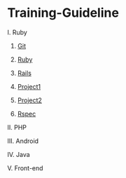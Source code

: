 # Training-Guideline

I. Ruby
1. [Git](https://#)

2. [Ruby](https://#)

3. [Rails](https://github.com/framgia/Training-Guideline/blob/master/Ruby/rails_tutorial.md)

4. [Project1](https://#)

5. [Project2](https://#)

6. [Rspec](https://#)

II. PHP

III. Android

IV. Java

V. Front-end
